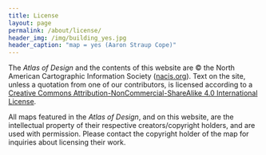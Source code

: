 ```yaml
---
title: License
layout: page
permalink: /about/license/
header_img: /img/building_yes.jpg
header_caption: "map = yes (Aaron Straup Cope)"
---
```


The <em>Atlas of Design</em> and the contents of this website are © the North American Cartographic Information Society (<a href="http://nacis.org">nacis.org</a>). Text on the site, unless a quotation from one of our contributors, is licensed according to a <a href="http://creativecommons.org/licenses/by-nc-sa/4.0/deed.en_US">Creative Commons Attribution-NonCommercial-ShareAlike 4.0 International License</a>.

All maps featured in the <em>Atlas of Design</em>, and on this website, are the intellectual property of their respective creators/copyright holders, and are used with permission. Please contact the copyright holder of the map for inquiries about licensing their work.